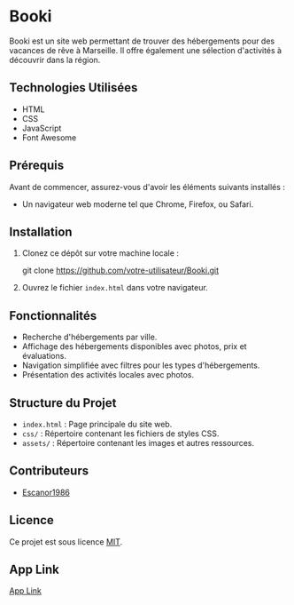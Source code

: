 # Booki

Booki est un site web permettant de trouver des hébergements pour des vacances de rêve à Marseille. Il offre également une sélection d'activités à découvrir dans la région.

## Technologies Utilisées

- HTML
- CSS
- JavaScript
- Font Awesome

## Prérequis

Avant de commencer, assurez-vous d'avoir les éléments suivants installés :

- Un navigateur web moderne tel que Chrome, Firefox, ou Safari.

## Installation

1. Clonez ce dépôt sur votre machine locale :


   git clone https://github.com/votre-utilisateur/Booki.git


2. Ouvrez le fichier `index.html` dans votre navigateur.

## Fonctionnalités

- Recherche d'hébergements par ville.
- Affichage des hébergements disponibles avec photos, prix et évaluations.
- Navigation simplifiée avec filtres pour les types d'hébergements.
- Présentation des activités locales avec photos.

## Structure du Projet

- `index.html` : Page principale du site web.
- `css/` : Répertoire contenant les fichiers de styles CSS.
- `assets/` : Répertoire contenant les images et autres ressources.

## Contributeurs

- [Escanor1986](https://github.com/Escanor1986/P2_Booki)

## Licence

Ce projet est sous licence [MIT](LICENSE).

## App Link

[App Link](https://escanor1986.github.io/P_JavaScript_Blog/)

